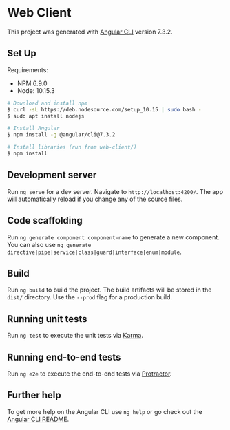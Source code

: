 # Web Client

This project was generated with [Angular CLI](https://github.com/angular/angular-cli) version 7.3.2.

## Set Up
Requirements:
- NPM 6.9.0
- Node: 10.15.3

```bash
# Download and install npm
$ curl -sL https://deb.nodesource.com/setup_10.15 | sudo bash -
$ sudo apt install nodejs

# Install Angular 
$ npm install -g @angular/cli@7.3.2

# Install libraries (run from web-client/)
$ npm install 

```

## Development server

Run `ng serve` for a dev server. Navigate to `http://localhost:4200/`. The app will automatically reload if you change any of the source files.

## Code scaffolding

Run `ng generate component component-name` to generate a new component. You can also use `ng generate directive|pipe|service|class|guard|interface|enum|module`.

## Build

Run `ng build` to build the project. The build artifacts will be stored in the `dist/` directory. Use the `--prod` flag for a production build.

## Running unit tests

Run `ng test` to execute the unit tests via [Karma](https://karma-runner.github.io).

## Running end-to-end tests

Run `ng e2e` to execute the end-to-end tests via [Protractor](http://www.protractortest.org/).

## Further help

To get more help on the Angular CLI use `ng help` or go check out the [Angular CLI README](https://github.com/angular/angular-cli/blob/master/README.md).
